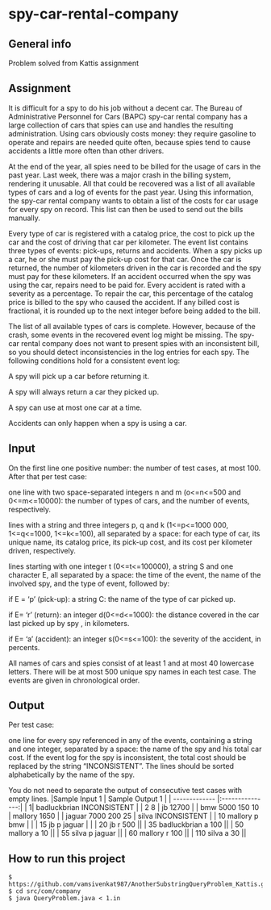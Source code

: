 # spy-car-rental-company
## General info
Problem solved from Kattis assignment
## Assignment
It is difficult for a spy to do his job without a decent car. The Bureau of Administrative Personnel for Cars (BAPC) spy-car rental company has a large collection of cars that spies can use and handles the resulting administration. Using cars obviously costs money: they require gasoline to operate and repairs are needed quite often, because spies tend to cause accidents a little more often than other drivers.

At the end of the year, all spies need to be billed for the usage of cars in the past year. Last week, there was a major crash in the billing system, rendering it unusable. All that could be recovered was a list of all available types of cars and a log of events for the past year. Using this information, the spy-car rental company wants to obtain a list of the costs for car usage for every spy on record. This list can then be used to send out the bills manually.

Every type of car is registered with a catalog price, the cost to pick up the car and the cost of driving that car per kilometer. The event list contains three types of events: pick-ups, returns and accidents. When a spy picks up a car, he or she must pay the pick-up cost for that car. Once the car is returned, the number of kilometers driven in the car is recorded and the spy must pay for these kilometers. If an accident occurred when the spy was using the car, repairs need to be paid for. Every accident is rated with a severity as a percentage. To repair the car, this percentage of the catalog price is billed to the spy who caused the accident. If any billed cost is fractional, it is rounded up to the next integer before being added to the bill.

The list of all available types of cars is complete. However, because of the crash, some events in the recovered event log might be missing. The spy-car rental company does not want to present spies with an inconsistent bill, so you should detect inconsistencies in the log entries for each spy. The following conditions hold for a consistent event log:

A spy will pick up a car before returning it.

A spy will always return a car they picked up.

A spy can use at most one car at a time.

Accidents can only happen when a spy is using a car.
## Input
On the first line one positive number: the number of test cases, at most 100. After that per test case:

one line with two space-separated integers n and m (o<=n<=500 and 0<=m<=10000): the number of types of cars, and the number of events, respectively.

 lines with a string  and three integers p, q and k (1<=p<=1000 000, 1<=q<=1000, 1<=k<=100), all separated by a space: for each type of car, its unique name, its catalog price, its pick-up cost, and its cost per kilometer driven, respectively.

 lines starting with one integer t (0<=t<=100000), a string S and one character E, all separated by a space: the time of the event, the name of the involved spy, and the type of event, followed by:

if E = ‘p’ (pick-up): a string C: the name of the type of car picked up.

if  E= ‘r’ (return): an integer  d(0<=d<=1000): the distance covered in the car last picked up by spy , in kilometers.

if  E= ‘a’ (accident): an integer  s(0<=s<=100): the severity of the accident, in percents.

All names of cars and spies consist of at least 1 and at most 40 lowercase letters. There will be at most 500 unique spy names in each test case. The events are given in chronological order.
## Output
Per test case:

one line for every spy referenced in any of the events, containing a string and one integer, separated by a space: the name of the spy and his total car cost. If the event log for the spy is inconsistent, the total cost should be replaced by the string “INCONSISTENT”. The lines should be sorted alphabetically by the name of the spy.

You do not need to separate the output of consecutive test cases with empty lines.
|Sample Input 1 | Sample Output 1 |
| ------------- |:---------------:|
| 1| badluckbrian INCONSISTENT |
| 2 8 | jb 12700 |
| bmw 5000 150 10 | mallory 1650 |
| jaguar 7000 200 25 | silva INCONSISTENT |
| 10 mallory p bmw | |
| 15 jb p jaguar | |
| 20 jb r 500 ||
| 35 badluckbrian a 100 ||
| 50 mallory a 10 ||
| 55 silva p jaguar ||
| 60 mallory r 100 ||
| 110 silva a 30 ||

## How to run this project
```
$ https://github.com/vamsivenkat987/AnotherSubstringQueryProblem_Kattis.git
$ cd src/com/company
$ java QueryProblem.java < 1.in
```

